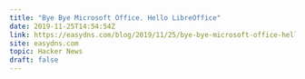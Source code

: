 ```yaml
---
title: "Bye Bye Microsoft Office. Hello LibreOffice"
date: 2019-11-25T14:54:54Z
link: https://easydns.com/blog/2019/11/25/bye-bye-microsoft-office-hello-libreoffice/?utm_medium=RSS&utm_source=hune
site: easydns.com
topic: Hacker News
draft: false
---
```

